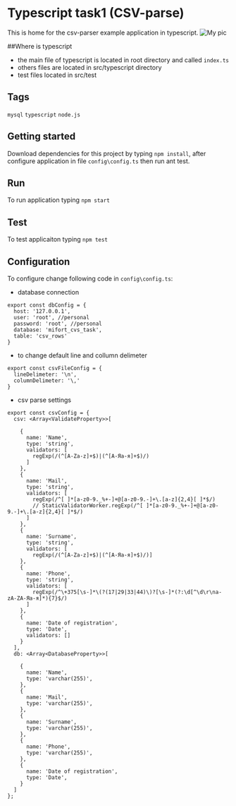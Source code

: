 # Typescript task1 (CSV-parse)
This is home for the csv-parser example application in typescript. ![My pic](https://images.ctfassets.net/3n0fku9d0jjr/1caC38kuhK8WusWKQGIeAO/6a35483a56960b0ff258e5c6acb9c0d7/csv-autofetch.svg)

##Where is typescript
* the main file of typescript is located in root directory and called `index.ts`
* others files are located in src/typescript directory
* test files located in src/test

## Tags
`mysql` `typescript` `node.js`

##  Getting started
Download dependencies for this project by typing `npm install`, after configure application in file `config\config.ts` then run ant test.

##  Run 
To run application typing `npm start`

##  Test
To test applicaiton typing `npm test`

##  Configuration
To configure change following code in `config\config.ts`:

* database connection
```
export const dbConfig = {
  host: '127.0.0.1',
  user: 'root', //personal
  password: 'root', //personal
  database: 'mifort_cvs_task',
  table: 'csv_rows'
}
```
* to change default line and collumn delimeter
```
export const csvFileConfig = {
  lineDelimeter: '\n',
  columnDelimeter: '\,'
}
```
* csv parse settings
```
export const csvConfig = {
  csv: <Array<ValidateProperty>>[

    {
      name: 'Name',
      type: 'string',
      validators: [
        regExp(/(^[A-Za-z]+$)|(^[А-Яа-я]+$)/)
      ]
    },
    {
      name: 'Mail',
      type: 'string',
      validators: [
        regExp(/^[ ]*[a-z0-9._%+-]+@[a-z0-9.-]+\.[a-z]{2,4}[ ]*$/)
        // StaticValidatorWorker.regExp(/^[ ]*[a-z0-9._%+-]+@[a-z0-9.-]+\.[a-z]{2,4}[ ]*$/)
      ]
    },
    {
      name: 'Surname',
      type: 'string',
      validators: [
        regExp(/(^[A-Za-z]+$)|(^[А-Яа-я]+$)/)]
    },
    {
      name: 'Phone',
      type: 'string',
      validators: [
        regExp(/^\+375[\s-]*\(?(17|29|33|44)\)?[\s-]*(?:\d[^\d\r\na-zA-ZА-Яа-я]*){7}$/)
      ]
    },
    {
      name: 'Date of registration',
      type: 'Date',
      validators: []
    }
  ],
  db: <Array<DatabaseProperty>>[

    {
      name: 'Name',
      type: 'varchar(255)',
    },
    {
      name: 'Mail',
      type: 'varchar(255)',
    },
    {
      name: 'Surname',
      type: 'varchar(255)',
    },
    {
      name: 'Phone',
      type: 'varchar(255)',
    },
    {
      name: 'Date of registration',
      type: 'Date',
    }
  ]
};
```